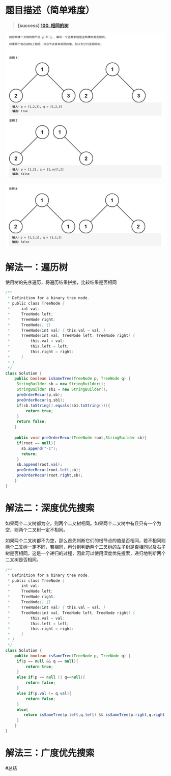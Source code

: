 #  **题目描述（简单难度）**

> **[success] [100. 相同的树](https://leetcode-cn.com/problems/same-tree/)**

![](https://github.com/gaohueric/blogpicture/raw/master/%E6%88%AA%E5%B1%8F2021-05-03%2000.24.29.png)

![](https://github.com/gaohueric/blogpicture/raw/master/%E6%88%AA%E5%B1%8F2021-05-03%2000.25.50.png)

# 解法一：遍历树

使用树的先序遍历，将遍历结果拼接，比较结果是否相同

```java
/**
 * Definition for a binary tree node.
 * public class TreeNode {
 *     int val;
 *     TreeNode left;
 *     TreeNode right;
 *     TreeNode() {}
 *     TreeNode(int val) { this.val = val; }
 *     TreeNode(int val, TreeNode left, TreeNode right) {
 *         this.val = val;
 *         this.left = left;
 *         this.right = right;
 *     }
 * }
 */
class Solution {
    public boolean isSameTree(TreeNode p, TreeNode q) {
     StringBuilder sb = new StringBuilder();
     StringBuilder sb1 = new StringBuilder();
     preOrderRecur(p,sb);
     preOrderRecur(q,sb1);
     if(sb.toString().equals(sb1.toString())){
         return true;
     }
     return false;
    }

    public void preOrderRecur(TreeNode root,StringBuilder sb){
     if(root == null){
       sb.append("-1");
       return;
     }
     sb.append(root.val);
     preOrderRecur(root.left,sb);
     preOrderRecur(root.right,sb);
    }
}
```

# 解法二：深度优先搜索

如果两个二叉树都为空，则两个二叉树相同。如果两个二叉树中有且只有一个为空，则两个二叉树一定不相同。

如果两个二叉树都不为空，那么首先判断它们的根节点的值是否相同，若不相同则两个二叉树一定不同，若相同，再分别判断两个二叉树的左子树是否相同以及右子树是否相同。这是一个递归的过程，因此可以使用深度优先搜索，递归地判断两个二叉树是否相同。

```java
/**
 * Definition for a binary tree node.
 * public class TreeNode {
 *     int val;
 *     TreeNode left;
 *     TreeNode right;
 *     TreeNode() {}
 *     TreeNode(int val) { this.val = val; }
 *     TreeNode(int val, TreeNode left, TreeNode right) {
 *         this.val = val;
 *         this.left = left;
 *         this.right = right;
 *     }
 * }
 */
class Solution {
    public boolean isSameTree(TreeNode p, TreeNode q) {
     if(p == null && q == null){
         return true;
     }
     else if(p == null || q==null){
         return false;
     }
     else if(p.val != q.val){
         return false;
     }
     else{
        return isSameTree(p.left,q.left) && isSameTree(p.right,q.right);
     }
    }
}
```

# 解法三：广度优先搜索

#总结





